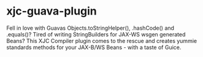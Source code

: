xjc-guava-plugin
================

Fell in love with Guavas Objects.toStringHelper(), .hashCode() and .equals()? Tired of writing StringBuilders for JAX-WS wsgen generated Beans? This XJC Compiler plugin comes to the rescue and creates yummie standards methods for your JAX-B/WS Beans - with a taste of Guice.
